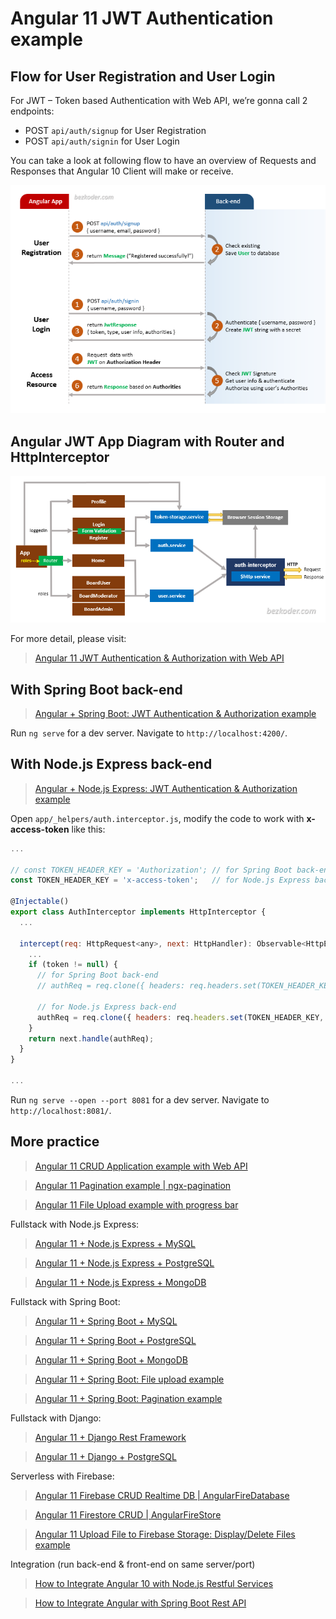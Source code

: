 # Angular 11 JWT Authentication example

## Flow for User Registration and User Login
For JWT – Token based Authentication with Web API, we’re gonna call 2 endpoints:
- POST `api/auth/signup` for User Registration
- POST `api/auth/signin` for User Login

You can take a look at following flow to have an overview of Requests and Responses that Angular 10 Client will make or receive.

![angular-11-jwt-authentication-flow](angular-11-jwt-authentication-flow.png)

## Angular JWT App Diagram with Router and HttpInterceptor
![angular-11-jwt-authentication-overview](angular-11-jwt-authentication-overview.png)

For more detail, please visit:
> [Angular 11 JWT Authentication & Authorization with Web API](https://bezkoder.com/angular-11-jwt-auth/)

## With Spring Boot back-end

> [Angular + Spring Boot: JWT Authentication & Authorization example](https://bezkoder.com/angular-11-spring-boot-jwt-auth/)

Run `ng serve` for a dev server. Navigate to `http://localhost:4200/`.

## With Node.js Express back-end

> [Angular + Node.js Express: JWT Authentication & Authorization example](https://bezkoder.com/node-js-express-angular-10-jwt-auth/)

Open `app/_helpers/auth.interceptor.js`, modify the code to work with **x-access-token** like this:
```js
...

// const TOKEN_HEADER_KEY = 'Authorization'; // for Spring Boot back-end
const TOKEN_HEADER_KEY = 'x-access-token';   // for Node.js Express back-end

@Injectable()
export class AuthInterceptor implements HttpInterceptor {
  ...

  intercept(req: HttpRequest<any>, next: HttpHandler): Observable<HttpEvent<any>> {
    ...
    if (token != null) {
      // for Spring Boot back-end
      // authReq = req.clone({ headers: req.headers.set(TOKEN_HEADER_KEY, 'Bearer ' + token) });

      // for Node.js Express back-end
      authReq = req.clone({ headers: req.headers.set(TOKEN_HEADER_KEY, token) });
    }
    return next.handle(authReq);
  }
}

...
```

Run `ng serve --open --port 8081` for a dev server. Navigate to `http://localhost:8081/`.

## More practice
> [Angular 11 CRUD Application example with Web API](https://bezkoder.com/angular-11-crud-app/)

> [Angular 11 Pagination example | ngx-pagination](https://bezkoder.com/angular-11-pagination-ngx/)

> [Angular 11 File Upload example with progress bar](https://bezkoder.com/angular-11-file-upload/)

Fullstack with Node.js Express:
> [Angular 11 + Node.js Express + MySQL](https://bezkoder.com/angular-11-node-js-express-mysql/)

> [Angular 11 + Node.js Express + PostgreSQL](https://bezkoder.com/angular-11-node-js-express-postgresql/)

> [Angular 11 + Node.js Express + MongoDB](https://bezkoder.com/angular-11-mongodb-node-js-express/)

Fullstack with Spring Boot:
> [Angular 11 + Spring Boot + MySQL](https://bezkoder.com/angular-11-spring-boot-crud/)

> [Angular 11 + Spring Boot + PostgreSQL](https://bezkoder.com/angular-11-spring-boot-postgresql/)

> [Angular 11 + Spring Boot + MongoDB](https://bezkoder.com/angular-11-spring-boot-mongodb/)

> [Angular 11 + Spring Boot: File upload example](https://bezkoder.com/angular-11-spring-boot-file-upload/)

> [Angular 11 + Spring Boot: Pagination example](https://bezkoder.com/pagination-spring-boot-angular-11/)

Fullstack with Django:
> [Angular 11 + Django Rest Framework](https://bezkoder.com/django-angular-11-crud-rest-framework/)

> [Angular 11 + Django + PostgreSQL](https://bezkoder.com/django-angular-postgresql/)

Serverless with Firebase:
> [Angular 11 Firebase CRUD Realtime DB | AngularFireDatabase](https://bezkoder.com/angular-11-firebase-crud/)

> [Angular 11 Firestore CRUD | AngularFireStore](https://bezkoder.com/angular-11-firestore-crud-angularfirestore/)

> [Angular 11 Upload File to Firebase Storage: Display/Delete Files example](https://bezkoder.com/angular-11-file-upload-firebase-storage/)

Integration (run back-end & front-end on same server/port)
> [How to Integrate Angular 10 with Node.js Restful Services](https://bezkoder.com/integrate-angular-10-node-js/)

> [How to Integrate Angular with Spring Boot Rest API](https://bezkoder.com/integrate-angular-spring-boot/)